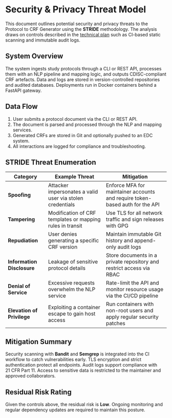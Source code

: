 # Security & Privacy Threat Model

This document outlines potential security and privacy threats to the Protocol to CRF Generator using the **STRIDE** methodology. The analysis draws on controls described in the [technical plan](../../technical-plan.md) such as CI-based static scanning and immutable audit logs.

## System Overview

The system ingests study protocols through a CLI or REST API, processes them with an NLP pipeline and mapping logic, and outputs CDISC-compliant CRF artefacts. Data and logs are stored in version-controlled repositories and audited databases. Deployments run in Docker containers behind a FastAPI gateway.

## Data Flow

1. User submits a protocol document via the CLI or REST API.
2. The document is parsed and processed through the NLP and mapping services.
3. Generated CRFs are stored in Git and optionally pushed to an EDC system.
4. All interactions are logged for compliance and troubleshooting.

## STRIDE Threat Enumeration

| Category | Example Threat | Mitigation |
| --- | --- | --- |
| **Spoofing** | Attacker impersonates a valid user via stolen credentials | Enforce MFA for maintainer accounts and require token-based auth for the API |
| **Tampering** | Modification of CRF templates or mapping rules in transit | Use TLS for all network traffic and sign releases with GPG |
| **Repudiation** | User denies generating a specific CRF version | Maintain immutable Git history and append-only audit logs |
| **Information Disclosure** | Leakage of sensitive protocol details | Store documents in a private repository and restrict access via RBAC |
| **Denial of Service** | Excessive requests overwhelm the NLP service | Rate-limit the API and monitor resource usage via the CI/CD pipeline |
| **Elevation of Privilege** | Exploiting a container escape to gain host access | Run containers with non-root users and apply regular security patches |

## Mitigation Summary

Security scanning with **Bandit** and **Semgrep** is integrated into the CI workflow to catch vulnerabilities early. TLS encryption and strict authentication protect all endpoints. Audit logs support compliance with 21 CFR Part 11. Access to sensitive data is restricted to the maintainer and approved collaborators.

## Residual Risk Rating

Given the controls above, the residual risk is **Low**. Ongoing monitoring and regular dependency updates are required to maintain this posture.
